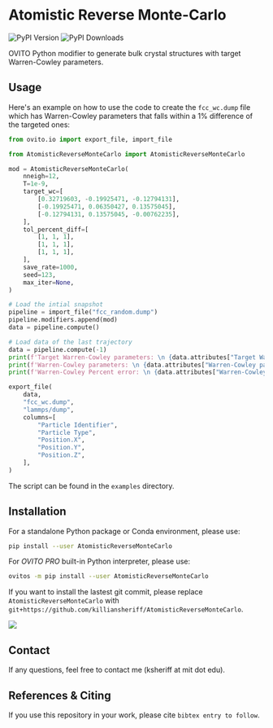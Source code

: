 # Atomistic Reverse Monte-Carlo 
![PyPI Version](https://img.shields.io/pypi/v/AtomisticReverseMonteCarlo.svg) ![PyPI Downloads](https://static.pepy.tech/badge/AtomisticReverseMonteCarlo)

OVITO Python modifier to generate bulk crystal structures with target Warren-Cowley parameters. 

## Usage 
Here's an example on how to use the code to create the ``fcc_wc.dump`` file which has Warren-Cowley parameters that falls within a 1% difference of the targeted ones:

```python 
from ovito.io import export_file, import_file

from AtomisticReverseMonteCarlo import AtomisticReverseMonteCarlo

mod = AtomisticReverseMonteCarlo(
    nneigh=12,                                                          # number of neighbors to compute WC parameters (12 1NN in fcc)
    T=1e-9,                                                             # rMC temperature
    target_wc=[                                                         # wc target 1-pij/cj
        [0.32719603, -0.19925471, -0.12794131],
        [-0.19925471, 0.06350427, 0.13575045],
        [-0.12794131, 0.13575045, -0.00762235],
    ],
    tol_percent_diff=[                                                  # max percent tolerence allowed before stopping
        [1, 1, 1],
        [1, 1, 1],
        [1, 1, 1],
    ],                          
    save_rate=1000,                                                    # save rate
    seed=123,
    max_iter=None,                                                     # infinity number of iterations
)

# Load the intial snapshot 
pipeline = import_file("fcc_random.dump")
pipeline.modifiers.append(mod)
data = pipeline.compute()

# Load data of the last trajectory
data = pipeline.compute(-1)
print(f'Target Warren-Cowley parameters: \n {data.attributes["Target Warren-Cowley parameters"]}')
print(f'Warren-Cowley parameters: \n {data.attributes["Warren-Cowley parameters"]}')
print(f'Warren-Cowley Percent error: \n {data.attributes["Warren-Cowley percent error"]}')

export_file(
    data,
    "fcc_wc.dump",
    "lammps/dump",
    columns=[
        "Particle Identifier",
        "Particle Type",
        "Position.X",
        "Position.Y",
        "Position.Z",
    ],
)
```
The script can be found in the ``examples`` directory.

## Installation
For a standalone Python package or Conda environment, please use:
```bash
pip install --user AtomisticReverseMonteCarlo
```

For *OVITO PRO* built-in Python interpreter, please use:
```bash
ovitos -m pip install --user AtomisticReverseMonteCarlo
```

If you want to install the lastest git commit, please replace ``AtomisticReverseMonteCarlo`` with ``git+https://github.com/killiansheriff/AtomisticReverseMonteCarlo``.

![](media/ovito_pro_desktop.png)

## Contact
If any questions, feel free to contact me (ksheriff at mit dot edu).

## References & Citing 
If you use this repository in your work, please cite ``bibtex entry to follow``.